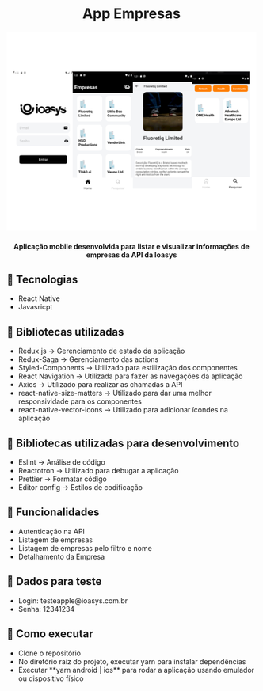 <h1 align="center">
  App Empresas
</h1>

![N|Solid](src/assets/imagesApp.png)

<h4 align="center">Aplicação mobile desenvolvida para listar e visualizar informações de empresas da API da Ioasys</h4>

## 💬 Tecnologias
<ul>
  <li>React Native</li>
  <li>Javasricpt</li>
</ul>

## 💬 Bibliotecas utilizadas
<ul>
  <li>Redux.js -> Gerenciamento de estado da aplicação</li>
  <li>Redux-Saga -> Gerenciamento das actions </li>
  <li>Styled-Components -> Utilizado para estilização dos componentes </li>
  <li>React Navigation -> Utilizada para fazer as navegações da aplicação </li>
  <li>Axios -> Utilizado para realizar as chamadas a API </li>
  <li>react-native-size-matters -> Utilizado para dar uma melhor responsividade para os componentes </li>
  <li>react-native-vector-icons -> Utilizado para adicionar ícondes na aplicação </li>
</ul>

## 💬 Bibliotecas utilizadas para desenvolvimento
<ul>
  <li>Eslint -> Análise de código </li>
  <li>Reactotron -> Utilizado para debugar a aplicação </li>
  <li>Prettier -> Formatar código </li>
  <li>Editor config -> Estilos de codificação </li>
</ul>

## 💬 Funcionalidades
<ul>
  <li>Autenticação na API</li>
  <li>Listagem de empresas</li>
  <li>Listagem de empresas pelo filtro e nome</li>
  <li>Detalhamento da Empresa</li>
</ul>

## 💬 Dados para teste
<ul>
  <li>Login: testeapple@ioasys.com.br</li>
  <li>Senha: 12341234</li>
</ul>

## 🚀 Como executar
<ul>
  <li> Clone o repositório </li>
  <li> No diretório raiz do projeto, executar yarn para instalar dependências </li>
  <li> Executar **yarn android | ios** para rodar a aplicação usando emulador ou dispositivo físico </li>
</ul>


